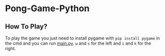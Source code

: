 # Pong-Game-Python

## How To Play?

To play the game you just need to install pygame with `pip install pygame` in the cmd and you can run [main.py](main.py).
`w` and `s` for the left and `i` and `k` for the right. 
